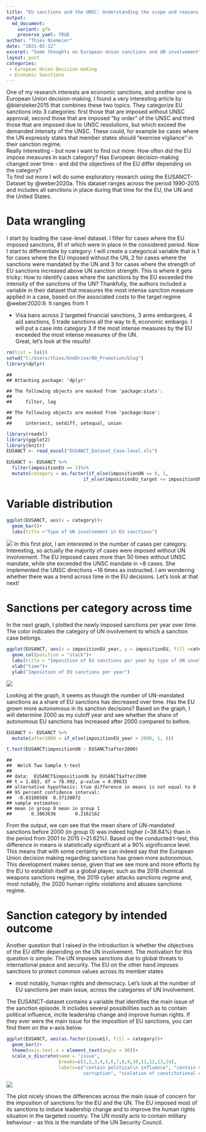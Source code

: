 ```yaml
---
title: "EU sanctions and the UNSC: Understanding the scope and reasons for EU sanction imposition"
output: 
  md_document:
    variant: gfm
    preserve_yaml: TRUE
author: "Thies Niemeier"
date: "2021-02-12"
excerpt: "Some thoughts on European Union sanctions and UN involvement"
layout: post
categories: 
 - European Union Decision making
 - Economic Sanctions
---
```


One of my research interests are economic sanctions, and another one is
European Union decision-making. I found a very interesting article by
@biersteker2015 that combines these two topics. They categorize EU
sanctions into 3 categories: first those that are imposed without UNSC
approval, second those that are imposed “by order” of the UNSC and third
those that are imposed due to UNSC resolutions, but which exceed the
demanded intensity of the UNSC. These could, for example be cases where
the UN expressly states that member states should “exercise vigilance”
in their sanction regime.  
Really interesting - but now I want to find out more. How often did the
EU impose measures in each category? Has European decision-making
changed over time - and did the objectives of the EU differ depending on
the category?  
To find out more I will do some exploratory research using the
EUSANCT-Dataset by @weber2020a. This dataset ranges across the period
1990-2015 and includes all sanctions in place during that time for the
EU, the UN and the United States.

# Data wrangling

I start by loading the case-level dataset. I filter for cases where the
EU imposed sanctions, 81 of which were in place in the considered
period. Now I start to differentiate by category: I will create a
categorical variable that is 1 for cases where the EU imposed without
the UN, 2 for cases where the sanctions were mandated by the UN and 3
for cases where the strength of EU sanctions increased above UN sanction
strength. This is where it gets tricky: How to identify cases where the
sanctions by the EU exceeded the intensity of the sanctions of the UN?
Thankfully, the authors included a variable in their dataset that
measures the most intense sanction measure applied in a case, based on
the associated costs to the target regime @weber2020:9. It ranges from 1
- Visa bans across 2 targeted financial sanctions, 3 arms embargoes, 4
aid sanctions, 5 trade sanctions all the way to 6, economic embargo. I
will put a case into category 3 if the most intense measures by the EU
exceeded the most intense measures of the UN.  
Great, let’s look at the results\!

``` r
rm(list = ls())
setwd("C:/Users/thies/OneDrive/00_Promotion/blog")
library(dplyr)
```

    ## 
    ## Attaching package: 'dplyr'

    ## The following objects are masked from 'package:stats':
    ## 
    ##     filter, lag

    ## The following objects are masked from 'package:base':
    ## 
    ##     intersect, setdiff, setequal, union

``` r
library(readxl)
library(ggplot2)
library(knitr)
EUSANCT <- read_excel("EUSANCT_Dataset_Case-level.xls")

EUSANCT <- EUSANCT %>%
  filter(impositionEU == 1)%>%
  mutate(category = as.factor(if_else(impositionUN == 0, 1, 
                            if_else(impositionEU_target <= impositionUN_target, 2, 3))))
```

# Variable distribution

``` r
ggplot(EUSANCT, aes(x = category))+
  geom_bar()+
  labs(title ="Type of UN involvement in EU sanctions")
```

![](tryout_files/figure-gfm/summary%20statistics-1.png)<!-- --> In this
first plot, I am interested in the number of cases per category.
Interesting, so actually the majority of cases were imposed without UN
involvement. The EU imposed cases more than 50 times without UNSC
mandate, while she exceeded the UNSC mandate in \~8 cases. She
implemented the UNSC directions \~18 times as instructed. I am wondering
whether there was a trend across time in the EU decisions. Let’s look at
that next\!

# Sanctions per category across time

In the next graph, I plotted the newly imposed sanctions per year over
time. The color indicates the category of UN involvement to which a
sanction case belongs.

``` r
ggplot(EUSANCT, aes(x = impositionEU_year, y = impositionEU, fill =category))+
  geom_col(position = "stack")+
  labs(title = "Imposition of EU sanctions per year by type of UN involvement")+
  xlab("time")+
  ylab("Imposition of EU sanctions per year")
```

![](tryout_files/figure-gfm/summary%20statistics%202-1.png)<!-- -->

Looking at the graph, it seems as though the number of UN-mandated
sanctions as a share of EU sanctions has decreased over time. Has the EU
grown more autonomous in its sanction decisions? Based on the graph, I
will determine 2000 as my cutoff year and see whether the share of
autonomous EU sanctions has increased after 2000 compared to before.

``` r
EUSANCT <- EUSANCT %>%
  mutate(after2000 = if_else(impositionEU_year > 2000, 1, 0))

t.test(EUSANCT$impositionUN ~ EUSANCT$after2000)
```

    ## 
    ##  Welch Two Sample t-test
    ## 
    ## data:  EUSANCT$impositionUN by EUSANCT$after2000
    ## t = 1.683, df = 78.992, p-value = 0.09633
    ## alternative hypothesis: true difference in means is not equal to 0
    ## 95 percent confidence interval:
    ##  -0.03108588  0.37138072
    ## sample estimates:
    ## mean in group 0 mean in group 1 
    ##       0.3863636       0.2162162

From the output, we can see that the mean share of UN-mandated sanctions
before 2000 (in group 0) was indeed higher (\~38.64%) than in the period
from 2001 to 2015 (\~21.62%). Based on the conducted t-test, this
difference in means is statistically significant at a 90% significance
level. This means that with some certainty we can indeed say that the
European Union decision making regarding sanctions has grown more
autonomous. This development makes sense, given that we see more and
more efforts by the EU to establish itself as a global player, such as
the 2018 chemical weapons sanctions regime, the 2019 cyber attacks
sanctions regime and, most notably, the 2020 human rights violations and
abuses sanctions regime.

# Sanction category by intended outcome

Another question that I raised in the introduction is whether the
objectives of the EU differ depending on the UN involvement. The
motivation for this question is simple: The UN imposes sanctions due to
global threats to international peace and security. The EU on the other
hand imposes sanctions to protect common values across its member states
- most notably, human rights and democracy. Let’s look at the number of
EU sanctions per main issue, across the categories of UN involvement.

The EUSANCT-dataset contains a variable that identifies the main issue
of the sanction episode. It includes several possibilities such as to
contain political influence, incite leadership change and improve human
rights. If they ever were the main issue for the imposition of EU
sanctions, you can find them on the x-axis below.

``` r
ggplot(EUSANCT, aes(as.factor(issue1), fill = category))+
  geom_bar()+
  theme(axis.text.x = element_text(angle = 90))+
  scale_x_discrete(name = "issue", 
                   breaks=c(1,2,3,4,5,6,7,8,9,10,11,12,13,14),
                   labels=c("contain political\n influence", "contain military\n behaviour", "leadership change", "release citizens, property, or material", "territorial dispute", "strategic materials", "alliance or alignment choice", "human rights", "weapons/materials proliferation", "support of\n non-state actors", "drug trafficking/\n
                            corruption", "violation of constitutional order", "fraud elections", "other"))
```

![](tryout_files/figure-gfm/summary%20statistics%204-1.png)<!-- -->

The plot nicely shows the differences across the main issue of concern
for the imposition of sanctions for the EU and the UN. The EU imposed
most of its sanctions to induce leadership change and to improve the
human rights situation in the targeted country. The UN mostly acts to
contain military behaviour - as this is the mandate of the UN Security
Council.
